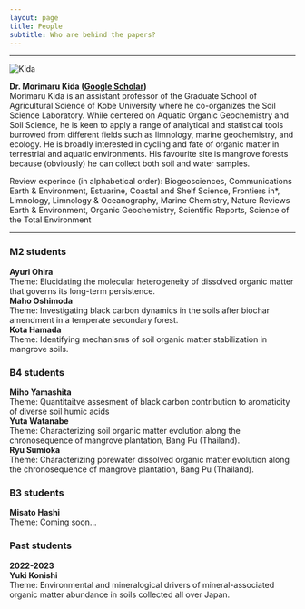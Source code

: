 ```yaml
---
layout: page
title: People
subtitle: Who are behind the papers? 
---
```

***
![Kida](/assets/img/Prof_250.png)  

**Dr. Morimaru Kida ([Google Scholar](https://scholar.google.com/citations?user=lG3N_EgAAAAJ&hl=en))**  
Morimaru Kida is an assistant professor of the Graduate School of Agricultural Science of Kobe University where he co-organizes the Soil Science Laboratory.
While centered on Aquatic Organic Geochemistry and Soil Science, he is keen to apply a range of analytical and statistical tools burrowed from different fields such as limnology, marine geochemistry, and ecology.
He is broadly interested in cycling and fate of organic matter in terrestrial and aquatic environments. His favourite site is mangrove forests because (obviously) he can collect both soil and water samples. 

Review experince (in alphabetical order): Biogeosciences, Communications Earth & Environment, Estuarine, Coastal and Shelf Science, Frontiers in*, Limnology, Limnology & Oceanography, Marine Chemistry, Nature Reviews Earth & Environment, Organic Geochemistry, Scientific Reports, Science of the Total Environment

***
### M2 students
**Ayuri Ohira**  
Theme: Elucidating the molecular heterogeneity of dissolved organic matter that governs its long-term persistence.  
**Maho Oshimoda**  
Theme: Investigating black carbon dynamics in the soils after biochar amendment in a temperate secondary forest.  
**Kota Hamada**  
Theme: Identifying mechanisms of soil organic matter stabilization in mangrove soils.  

### B4 students
**Miho Yamashita**  
Theme: Quantitaitve assesment of black carbon contribution to aromaticity of diverse soil humic acids  
**Yuta Watanabe**  
Theme: Characterizing soil organic matter evolution along the chronosequence of mangrove plantation, Bang Pu (Thailand).  
**Ryu Sumioka**  
Theme: Characterizing porewater dissolved organic matter evolution along the chronosequence of mangrove plantation, Bang Pu (Thailand). 

### B3 students
**Misato Hashi**  
Theme: Coming soon...  

### Past students
**2022-2023**  
**Yuki Konishi**  
Theme: Environmental and mineralogical drivers of mineral-associated organic matter abundance in soils collected all over Japan. 
